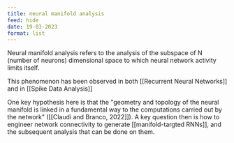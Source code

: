 ```yaml
---
title: neural manifold analysis
feed: hide
date: 19-03-2023
format: list
---
```



Neural manifold analysis refers to the analysis of the subspace of N (number of neurons) dimensional space to which neural network activity limits itself. 

This phenomenon has been observed in both [[Recurrent Neural Networks]] and in [[Spike Data Analysis]]

One key hypothesis here is that the "geometry and topology of the neural manifold is linked in a fundamental way to the computations carried out by the network" ([[Claudi and Branco, 2022]]). A key question then is how to engineer network connectivity to generate [[manifold-targted RNNs]], and the subsequent analysis that can be done on them.